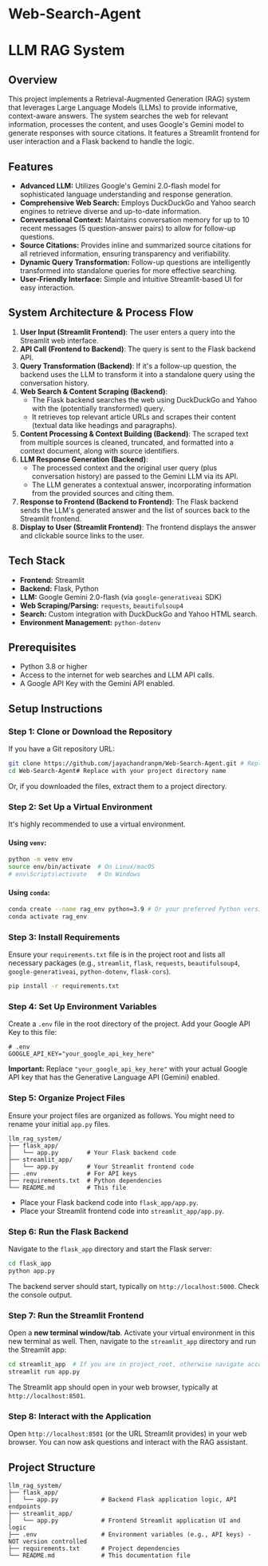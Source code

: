 # Web-Search-Agent

# LLM RAG System

## Overview

This project implements a Retrieval-Augmented Generation (RAG) system that leverages Large Language Models (LLMs) to provide informative, context-aware answers. The system searches the web for relevant information, processes the content, and uses Google's Gemini model to generate responses with source citations. It features a Streamlit frontend for user interaction and a Flask backend to handle the logic.

## Features

-   **Advanced LLM:** Utilizes Google's Gemini 2.0-flash model for sophisticated language understanding and response generation.
-   **Comprehensive Web Search:** Employs DuckDuckGo and Yahoo search engines to retrieve diverse and up-to-date information.
-   **Conversational Context:** Maintains conversation memory for up to 10 recent messages (5 question-answer pairs) to allow for follow-up questions.
-   **Source Citations:** Provides inline and summarized source citations for all retrieved information, ensuring transparency and verifiability.
-   **Dynamic Query Transformation:** Follow-up questions are intelligently transformed into standalone queries for more effective searching.
-   **User-Friendly Interface:** Simple and intuitive Streamlit-based UI for easy interaction.

## System Architecture & Process Flow

1.  **User Input (Streamlit Frontend)**: The user enters a query into the Streamlit web interface.
2.  **API Call (Frontend to Backend)**: The query is sent to the Flask backend API.
3.  **Query Transformation (Backend)**: If it's a follow-up question, the backend uses the LLM to transform it into a standalone query using the conversation history.
4.  **Web Search & Content Scraping (Backend)**:
    *   The Flask backend searches the web using DuckDuckGo and Yahoo with the (potentially transformed) query.
    *   It retrieves top relevant article URLs and scrapes their content (textual data like headings and paragraphs).
5.  **Content Processing & Context Building (Backend)**: The scraped text from multiple sources is cleaned, truncated, and formatted into a context document, along with source identifiers.
6.  **LLM Response Generation (Backend)**:
    *   The processed context and the original user query (plus conversation history) are passed to the Gemini LLM via its API.
    *   The LLM generates a contextual answer, incorporating information from the provided sources and citing them.
7.  **Response to Frontend (Backend to Frontend)**: The Flask backend sends the LLM's generated answer and the list of sources back to the Streamlit frontend.
8.  **Display to User (Streamlit Frontend)**: The frontend displays the answer and clickable source links to the user.

## Tech Stack

-   **Frontend:** Streamlit
-   **Backend:** Flask, Python
-   **LLM:** Google Gemini 2.0-flash (via `google-generativeai` SDK)
-   **Web Scraping/Parsing:** `requests`, `beautifulsoup4`
-   **Search:** Custom integration with DuckDuckGo and Yahoo HTML search.
-   **Environment Management:** `python-dotenv`

## Prerequisites

-   Python 3.8 or higher
-   Access to the internet for web searches and LLM API calls.
-   A Google API Key with the Gemini API enabled.

## Setup Instructions

### Step 1: Clone or Download the Repository

If you have a Git repository URL:
```bash
git clone https://github.com/jayachandranpm/Web-Search-Agent.git # Replace with your actual repo URL
cd Web-Search-Agent# Replace with your project directory name
```
Or, if you downloaded the files, extract them to a project directory.

### Step 2: Set Up a Virtual Environment

It's highly recommended to use a virtual environment.

#### Using `venv`:
```bash
python -m venv env
source env/bin/activate  # On Linux/macOS
# env\Scripts\activate   # On Windows
```

#### Using `conda`:
```bash
conda create --name rag_env python=3.9 # Or your preferred Python version >= 3.8
conda activate rag_env
```

### Step 3: Install Requirements

Ensure your `requirements.txt` file is in the project root and lists all necessary packages (e.g., `streamlit`, `flask`, `requests`, `beautifulsoup4`, `google-generativeai`, `python-dotenv`, `flask-cors`).
```bash
pip install -r requirements.txt
```

### Step 4: Set Up Environment Variables

Create a `.env` file in the root directory of the project. Add your Google API Key to this file:

```env
# .env
GOOGLE_API_KEY="your_google_api_key_here"
```
**Important:** Replace `"your_google_api_key_here"` with your actual Google API key that has the Generative Language API (Gemini) enabled.

### Step 5: Organize Project Files

Ensure your project files are organized as follows. You might need to rename your initial `app.py` files.

```
llm_rag_system/
├── flask_app/
│   └── app.py        # Your Flask backend code
├── streamlit_app/
│   └── app.py        # Your Streamlit frontend code
├── .env              # For API keys
├── requirements.txt  # Python dependencies
└── README.md         # This file
```
*   Place your Flask backend code into `flask_app/app.py`.
*   Place your Streamlit frontend code into `streamlit_app/app.py`.

### Step 6: Run the Flask Backend

Navigate to the `flask_app` directory and start the Flask server:

```bash
cd flask_app
python app.py
```
The backend server should start, typically on `http://localhost:5000`. Check the console output.

### Step 7: Run the Streamlit Frontend

Open a **new terminal window/tab**. Activate your virtual environment in this new terminal as well. Then, navigate to the `streamlit_app` directory and run the Streamlit app:

```bash
cd streamlit_app  # If you are in project_root, otherwise navigate accordingly
streamlit run app.py
```
The Streamlit app should open in your web browser, typically at `http://localhost:8501`.

### Step 8: Interact with the Application

Open `http://localhost:8501` (or the URL Streamlit provides) in your web browser. You can now ask questions and interact with the RAG assistant.

## Project Structure

```
llm_rag_system/
├── flask_app/
│   └── app.py            # Backend Flask application logic, API endpoints
├── streamlit_app/
│   └── app.py            # Frontend Streamlit application UI and logic
├── .env                  # Environment variables (e.g., API keys) - NOT version controlled
├── requirements.txt      # Project dependencies
└── README.md             # This documentation file
```

